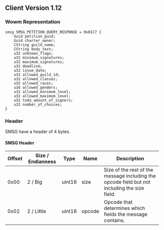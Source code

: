 ## Client Version 1.12

### Wowm Representation
```rust,ignore
smsg SMSG_PETITION_QUERY_RESPONSE = 0x01C7 {
    Guid petition_guid;    
    Guid charter_owner;    
    CString guild_name;    
    CString body_text;    
    u32 unknown_flags;    
    u32 minimum_signatures;    
    u32 maximum_signatures;    
    u32 deadline;    
    u32 issue_date;    
    u32 allowed_guild_id;    
    u32 allowed_classes;    
    u32 allowed_races;    
    u16 allowed_genders;    
    u32 allowed_minimum_level;    
    u32 allowed_maximum_level;    
    u32 todo_amount_of_signers;    
    u32 number_of_choices;    
}

```
### Header
SMSG have a header of 4 bytes.

#### SMSG Header
| Offset | Size / Endianness | Type   | Name   | Description |
| ------ | ----------------- | ------ | ------ | ----------- |
| 0x00   | 2 / Big           | uint16 | size   | Size of the rest of the message including the opcode field but not including the size field.|
| 0x02   | 2 / Little        | uint16 | opcode | Opcode that determines which fields the message contains.|
